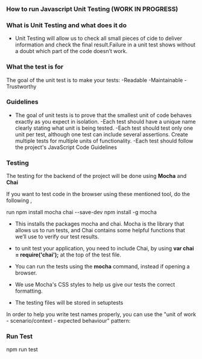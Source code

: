 ### How to run Javascript Unit Testing (WORK IN PROGRESS)

### What is Unit Testing and what does it do

* Unit Testing will allow us to check all small pieces of cide to deliver information and check the final result.Failure in a unit test shows without a doubt which part of the code doesn’t work.

### What the test is for

The goal of the unit test is to make your tests:
-Readable
-Maintainable
-Trustworthy

### Guidelines

* The goal of unit tests is to prove that the smallest unit of code behaves exactly as you expect in isolation.
-Each test should have a unique name clearly stating what unit is being tested.
-Each test should test only one unit per test, although one test can include several assertions. Create multiple tests for multiple units of functionality.
-Each test should follow the project's JavaScript Code Guidelines


### Testing
 The testing for the backend of the project will be done using **Mocha** and **Chai**

 If you want to test code in the browser using these mentioned tool, do the following , 
 
 run npm install mocha chai --save-dev
 npm install -g mocha

* This installs the packages mocha and chai. Mocha is the library that allows us to run tests, and Chai contains some helpful functions that we’ll use to verify our test results.
 
* to unit test your application, you need to include Chai, by using **var chai = require('chai');** at the top of the test file.
* You can run the tests using the **mocha** command, instead if opening a browser.

* We use Mocha's CSS styles to help us give our tests the correct formatting.
* The testing files will be stored in setuptests

In order to help you write test names properly, you can use the "unit of work - scenario/context - expected behaviour" pattern:






### Run Test
npm run test
